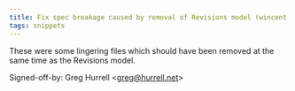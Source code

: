 ```yaml
---
title: Fix spec breakage caused by removal of Revisions model (wincent.dev, 1f9a20f)
tags: snippets
---
```


These were some lingering files which should have been removed at the same time as the Revisions model.

Signed-off-by: Greg Hurrell &lt;greg@hurrell.net&gt;
